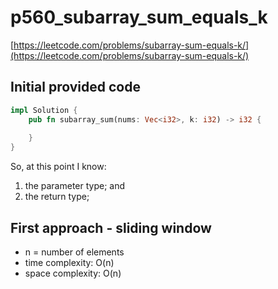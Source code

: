 # p560_subarray_sum_equals_k
[https://leetcode.com/problems/subarray-sum-equals-k/](https://leetcode.com/problems/subarray-sum-equals-k/)

## Initial provided code
```Rust
impl Solution {
    pub fn subarray_sum(nums: Vec<i32>, k: i32) -> i32 {
        
    }
}
```

So, at this point I know:
1. the parameter type; and
2. the return type;

## First approach - sliding window

- n = number of elements
- time complexity: O(n)
- space complexity: O(n)